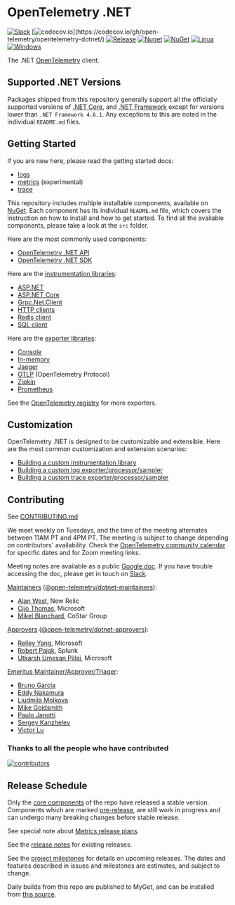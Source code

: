 # OpenTelemetry .NET

[![Slack](https://img.shields.io/badge/slack-@cncf/otel/dotnet-brightgreen.svg?logo=slack)](https://cloud-native.slack.com/archives/C01N3BC2W7Q)
[![codecov.io](https://codecov.io/gh/open-telemetry/opentelemetry-dotnet/branch/main/graphs/badge.svg?)](https://codecov.io/gh/open-telemetry/opentelemetry-dotnet/)
[![Release](https://img.shields.io/github/v/release/open-telemetry/opentelemetry-dotnet)](https://github.com/open-telemetry/opentelemetry-dotnet/releases/)
[![Nuget](https://img.shields.io/nuget/v/OpenTelemetry.svg)](https://www.nuget.org/profiles/OpenTelemetry)
[![NuGet](https://img.shields.io/nuget/dt/OpenTelemetry.svg)](https://www.nuget.org/profiles/OpenTelemetry)
[![Linux](https://github.com/open-telemetry/opentelemetry-dotnet/actions/workflows/linux-ci.yml/badge.svg?branch=main)](https://github.com/open-telemetry/opentelemetry-dotnet/actions/workflows/linux-ci.yml)
[![Windows](https://github.com/open-telemetry/opentelemetry-dotnet/actions/workflows/windows-ci.yml/badge.svg?branch=main)](https://github.com/open-telemetry/opentelemetry-dotnet/actions/workflows/windows-ci.yml)

The .NET [OpenTelemetry](https://opentelemetry.io/) client.

## Supported .NET Versions

Packages shipped from this repository generally support all the officially
supported versions of [.NET
Core](https://dotnet.microsoft.com/download/dotnet-core), and [.NET
Framework](https://dotnet.microsoft.com/download/dotnet-framework) except for
versions lower than `.NET Framework 4.6.1`.
Any exceptions to this are noted in the individual `README.md` files.

## Getting Started

If you are new here, please read the getting started docs:

* [logs](./docs/logs/getting-started/README.md)
* [metrics](./docs/metrics/getting-started/README.md) (experimental)
* [trace](./docs/trace/getting-started/README.md)

This repository includes multiple installable components, available on
[NuGet](https://www.nuget.org/profiles/OpenTelemetry). Each component has its
individual `README.md` file, which covers the instruction on how to install and
how to get started. To find all the available components, please take a look at
the `src` folder.

Here are the most commonly used components:

* [OpenTelemetry .NET API](./src/OpenTelemetry.Api/README.md)
* [OpenTelemetry .NET SDK](./src/OpenTelemetry/README.md)

Here are the [instrumentation
libraries](https://github.com/open-telemetry/opentelemetry-specification/blob/main/specification/glossary.md#instrumentation-library):

* [ASP.NET](./src/OpenTelemetry.Instrumentation.AspNet/README.md)
* [ASP.NET Core](./src/OpenTelemetry.Instrumentation.AspNetCore/README.md)
* [Grpc.Net.Client](./src/OpenTelemetry.Instrumentation.GrpcNetClient/README.md)
* [HTTP clients](./src/OpenTelemetry.Instrumentation.Http/README.md)
* [Redis client](./src/OpenTelemetry.Instrumentation.StackExchangeRedis/README.md)
* [SQL client](./src/OpenTelemetry.Instrumentation.SqlClient/README.md)

Here are the [exporter
libraries](https://github.com/open-telemetry/opentelemetry-specification/blob/main/specification/glossary.md#exporter-library):

* [Console](./src/OpenTelemetry.Exporter.Console/README.md)
* [In-memory](./src/OpenTelemetry.Exporter.InMemory/README.md)
* [Jaeger](./src/OpenTelemetry.Exporter.Jaeger/README.md)
* [OTLP](./src/OpenTelemetry.Exporter.OpenTelemetryProtocol/README.md)
  (OpenTelemetry Protocol)
* [Zipkin](./src/OpenTelemetry.Exporter.Zipkin/README.md)
* [Prometheus](./src/OpenTelemetry.Exporter.Prometheus/README.md)

See the [OpenTelemetry registry](https://opentelemetry.io/registry/?s=net) for
more exporters.

## Customization

OpenTelemetry .NET is designed to be customizable and extensible. Here are the
most common customization and extension scenarios:

* [Building a custom instrumentation
  library](./docs/trace/extending-the-sdk/README.md#instrumentation-library)
* [Building a custom log
  exporter/processor/sampler](./docs/logs/extending-the-sdk/README.md)
* [Building a custom trace
  exporter/processor/sampler](./docs/trace/extending-the-sdk/README.md)

## Contributing

See [CONTRIBUTING.md](CONTRIBUTING.md)

We meet weekly on Tuesdays, and the time of the meeting alternates between 11AM
PT and 4PM PT. The meeting is subject to change depending on contributors'
availability. Check the [OpenTelemetry community
calendar](https://calendar.google.com/calendar/embed?src=google.com_b79e3e90j7bbsa2n2p5an5lf60%40group.calendar.google.com)
for specific dates and for Zoom meeting links.

Meeting notes are available as a public [Google
doc](https://docs.google.com/document/d/1yjjD6aBcLxlRazYrawukDgrhZMObwHARJbB9glWdHj8/edit?usp=sharing).
If you have trouble accessing the doc, please get in touch on
[Slack](https://cloud-native.slack.com/archives/C01N3BC2W7Q).

[Maintainers](https://github.com/open-telemetry/community/blob/main/community-membership.md#maintainer)
([@open-telemetry/dotnet-maintainers](https://github.com/orgs/open-telemetry/teams/dotnet-maintainers)):

* [Alan West](https://github.com/alanwest), New Relic
* [Cijo Thomas](https://github.com/cijothomas), Microsoft
* [Mikel Blanchard](https://github.com/CodeBlanch), CoStar Group

[Approvers](https://github.com/open-telemetry/community/blob/main/community-membership.md#approver)
([@open-telemetry/dotnet-approvers](https://github.com/orgs/open-telemetry/teams/dotnet-approvers)):

* [Reiley Yang](https://github.com/reyang), Microsoft
* [Robert Paj&#x105;k](https://github.com/pellared), Splunk
* [Utkarsh Umesan Pillai](https://github.com/utpilla), Microsoft

[Emeritus
Maintainer/Approver/Triager](https://github.com/open-telemetry/community/blob/main/community-membership.md#emeritus-maintainerapprovertriager):

* [Bruno Garcia](https://github.com/bruno-garcia)
* [Eddy Nakamura](https://github.com/eddynaka)
* [Liudmila Molkova](https://github.com/lmolkova)
* [Mike Goldsmith](https://github.com/MikeGoldsmith)
* [Paulo Janotti](https://github.com/pjanotti)
* [Sergey Kanzhelev](https://github.com/SergeyKanzhelev)
* [Victor Lu](https://github.com/victlu)

### Thanks to all the people who have contributed

[![contributors](https://contributors-img.web.app/image?repo=open-telemetry/opentelemetry-dotnet)](https://github.com/open-telemetry/opentelemetry-dotnet/graphs/contributors)

## Release Schedule

Only the [core components](./VERSIONING.md#core-components) of the repo have
released a stable version. Components which are marked
[pre-release](https://github.com/open-telemetry/opentelemetry-dotnet/blob/main/VERSIONING.md#pre-releases),
are still work in progress and can undergo many breaking changes before stable
release.

See special note about [Metrics release
plans](https://github.com/open-telemetry/opentelemetry-dotnet/issues/1501).

See the [release
notes](https://github.com/open-telemetry/opentelemetry-dotnet/releases) for
existing releases.

See the [project
milestones](https://github.com/open-telemetry/opentelemetry-dotnet/milestones)
for details on upcoming releases. The dates and features described in issues and
milestones are estimates, and subject to change.

Daily builds from this repo are published to MyGet, and can be installed from
[this source](https://www.myget.org/F/opentelemetry/api/v3/index.json).
